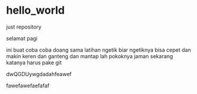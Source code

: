 # hello_world


just repository

selamat pagi

ini buat coba coba doang sama latihan ngetik biar ngetiknya bisa cepet dan makin keren
dan ganteng dan mantap lah pokoknya
jaman sekarang katanya harus pake git

dwQGDUywgdadahfeawef



fawefawefaefafaf
